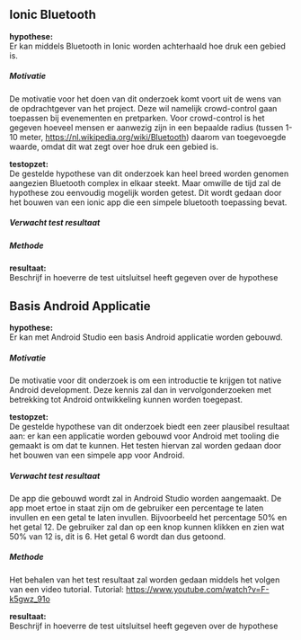 Ionic Bluetooth
----------------
**hypothese:**  
Er kan middels Bluetooth in Ionic worden achterhaald hoe druk een gebied is.

##### Motivatie
De motivatie voor het doen van dit onderzoek komt voort uit de wens van de opdrachtgever van het project. Deze wil namelijk crowd-control gaan toepassen bij evenementen en pretparken. Voor crowd-control is het gegeven hoeveel mensen er aanwezig zijn in een bepaalde radius (tussen 1-10 meter, https://nl.wikipedia.org/wiki/Bluetooth) daarom van toegevoegde waarde, omdat dit wat zegt over hoe druk een gebied is.

**testopzet:**  
De gestelde hypothese van dit onderzoek kan heel breed worden genomen aangezien Bluetooth complex in elkaar steekt. Maar omwille de tijd zal de hypothese zou eenvoudig mogelijk worden getest. Dit wordt gedaan door het bouwen van een ionic app die een simpele bluetooth toepassing bevat.

##### Verwacht test resultaat

##### Methode


**resultaat:**  
Beschrijf in hoeverre de test uitsluitsel heeft gegeven 
over de hypothese


Basis Android Applicatie
----------------
**hypothese:**  
Er kan met Android Studio een basis Android applicatie worden gebouwd.

##### Motivatie
De motivatie voor dit onderzoek is om een introductie te krijgen tot native Android development. Deze kennis zal dan in vervolgonderzoeken met betrekking tot Android ontwikkeling kunnen worden toegepast. 

**testopzet:**  
De gestelde hypothese van dit onderzoek biedt een zeer plausibel resultaat aan: er kan een applicatie worden gebouwd voor Android met tooling die gemaakt is om dat te kunnen. Het testen hiervan zal worden gedaan door het bouwen van een simpele app voor Android.

##### Verwacht test resultaat
De app die gebouwd wordt zal in Android Studio worden aangemaakt. De app moet ertoe in staat zijn om de gebruiker een percentage te laten invullen en een getal te laten invullen. Bijvoorbeeld het percentage 50% en het getal 12. De gebruiker zal dan op een knop kunnen klikken en zien wat 50% van 12 is, dit is 6. Het getal 6 wordt dan dus getoond.

##### Methode
Het behalen van het test resultaat zal worden gedaan middels het volgen van een video tutorial.
Tutorial: https://www.youtube.com/watch?v=F-k5gwz_91o 
 
**resultaat:**  
Beschrijf in hoeverre de test uitsluitsel heeft gegeven 
over de hypothese
